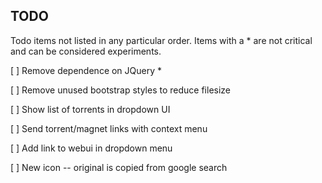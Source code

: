 ## TODO

Todo items not listed in any particular order.
Items with a * are not critical and can be considered experiments.


[ ] Remove dependence on JQuery *

[ ] Remove unused bootstrap styles to reduce filesize

[ ] Show list of torrents in dropdown UI

[ ] Send torrent/magnet links with context menu

[ ] Add link to webui in dropdown menu

[ ] New icon -- original is copied from google search
